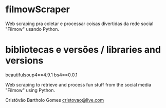 ﻿# filmowScraper
Web scraping pra coletar e processar coisas divertidas da rede social "Filmow" usando Python.

# bibliotecas e versões / libraries and versions
beautifulsoup4==4.9.1
bs4==0.0.1

Web scraping to retrieve and process fun stuff from the social media "Filmow" using Python.


Cristóvão Bartholo Gomes
cristovao@live.com